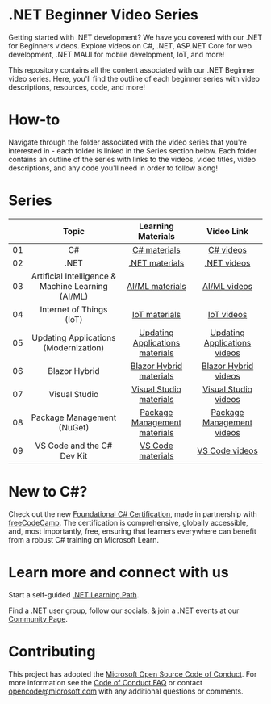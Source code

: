 # .NET Beginner Video Series

Getting started with .NET development? We have you covered with our .NET for Beginners videos. Explore videos on C#, .NET, ASP.NET Core for web development, .NET MAUI for mobile development, IoT, and more!

This repository contains all the content associated with our .NET Beginner video series. Here, you'll find the outline of each beginner series with video descriptions, resources, code, and more!

# How-to

Navigate through the folder associated with the video series that you're interested in - each folder is linked in the Series section below. Each folder contains an outline of the series with links to the videos, video titles, video descriptions, and any code you'll need in order to follow along!

# Series

|     |                       Topic                       |                                                         Learning Materials                                                          |                                                         Video Link                                                          |
| :-: | :------------------------------------------------------: | :----------------------------------------------------------------------------------------------------------------------------: | :----------------------------------------------------------------------------------------------------------------------------: |
| 01  |                     C#                      |          [C# materials](C#) | [C# videos](https://aka.ms/dotnet/beginnervideos/youtube/csharp)
| 02  |                     .NET                      |          [.NET materials](.NET) | [.NET videos](https://aka.ms/dotnet/beginnervideos/youtube/dotnet)
| 03  |                     Artificial Intelligence & Machine Learning (AI/ML)                      |          [AI/ML materials](Artificial%20Intelligence%20and%20Machine%20Learning) | [AI/ML videos](https://aka.ms/dotnet/beginnervideos/youtube/ai)
| 04  |                     Internet of Things (IoT)                      |          [IoT materials](IoT) | [IoT videos](https://aka.ms/dotnet/beginnervideos/youtube/iot)
| 05  |                     Updating Applications (Modernization)                      |          [Updating Applications materials](Modernization) | [Updating Applications videos](https://aka.ms/dotnet/beginnervideos/youtube/modernization)
| 06  |                     Blazor Hybrid                      |          [Blazor Hybrid materials](Blazor%20Hybrid) | [Blazor Hybrid videos](https://aka.ms/dotnet/beginnervideos/youtube/blazorhybrid)
| 07  |                     Visual Studio                      |          [Visual Studio materials](Visual%20Studio) | [Visual Studio videos](https://aka.ms/dotnet/beginnervideos/youtube/visualstudio)
| 08  |                     Package Management (NuGet)                      |          [Package Management materials](Package%20Management%20with%20NuGet) | [Package Management videos](https://aka.ms/dotnet/beginnervideos/youtube/nuget)
| 09  |                     VS Code and the C# Dev Kit                      |          [VS Code materials](VS%20Code%20and%20the%20C#%20Dev%20Kit) | [VS Code videos](https://aka.ms/dotnet/beginnervideos/youtube/vscode)

# New to C#?

Check out the new [Foundational C# Certification](https://aka.ms/csharp-certification), made in partnership with [freeCodeCamp](https://www.freecodecamp.org/). The certification is comprehensive, globally accessible, and, most importantly, free, ensuring that learners everywhere can benefit from a robust C# training on Microsoft Learn.

# Learn more and connect with us

Start a self-guided [.NET Learning Path](https://learn.microsoft.com/en-us/training/dotnet).

Find a .NET user group, follow our socials, & join a .NET events at our [Community Page](https://aka.ms/WebLearningSeries-git-community).

# Contributing

This project has adopted the [Microsoft Open Source Code of Conduct](https://opensource.microsoft.com/codeofconduct/). For more information see the [Code of Conduct FAQ](https://opensource.microsoft.com/codeofconduct/faq/) or contact [opencode@microsoft.com](mailto:opencode@microsoft.com) with any additional questions or comments.
